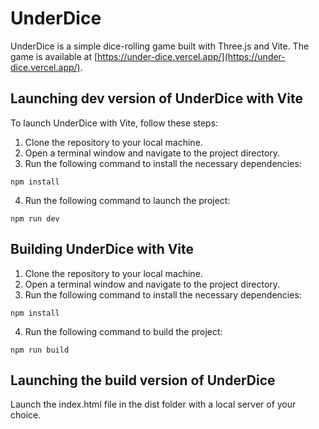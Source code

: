 # UnderDice

UnderDice is a simple dice-rolling game built with Three.js and Vite.
The game is available at [https://under-dice.vercel.app/](https://under-dice.vercel.app/).

## Launching dev version of UnderDice with Vite

To launch UnderDice with Vite, follow these steps:

1. Clone the repository to your local machine.
2. Open a terminal window and navigate to the project directory.
3. Run the following command to install the necessary dependencies:

```shell
npm install
```

4. Run the following command to launch the project:

```shell
npm run dev
```

## Building UnderDice with Vite

1. Clone the repository to your local machine.
2. Open a terminal window and navigate to the project directory.
3. Run the following command to install the necessary dependencies:

```shell
npm install
```

4. Run the following command to build the project:

```shell
npm run build
```

## Launching the build version of UnderDice

Launch the index.html file in the dist folder with a local server of your choice.
